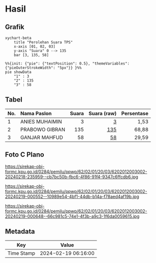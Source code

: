 # Hasil

## Grafik

```mermaid
xychart-beta
    title "Perolehan Suara TPS"
    x-axis [01, 02, 03]
    y-axis "Suara" 0 --> 135
    bar [3, 135, 58]
```

```mermaid
%%{init: {"pie": {"textPosition": 0.5}, "themeVariables": {"pieOuterStrokeWidth": "5px"}} }%%
pie showData
    "1" : 3
    "2" : 135
    "3" : 58
```

## Tabel

| No. | Nama Paslon    | Suara | Suara (raw) | Persentase |
|:--- |:-------------- | -----:| -----------:| ----------:|
| 1   | ANIES MUHAIMIN | 3     | [3][p-1]    | 1,53       |
| 2   | PRABOWO GIBRAN | 135   | [135][p-2]  | 68,88      |
| 3   | GANJAR MAHFUD  | 58    | [58][p-3]   | 29,59      |


[p-1]: https://github.com/gigit-pemilu/pemilu-2024-62-kalimantan-tengah/blob/main/pilpres/hitung-suara/sub/62-kalimantan-tengah/sub/02-kotawaringin-timur/sub/01-kota-besi/sub/2003-palangan/sub/002-tps/sub/paslon-1.txt
[p-2]: https://github.com/gigit-pemilu/pemilu-2024-62-kalimantan-tengah/blob/main/pilpres/hitung-suara/sub/62-kalimantan-tengah/sub/02-kotawaringin-timur/sub/01-kota-besi/sub/2003-palangan/sub/002-tps/sub/paslon-2.txt
[p-3]: https://github.com/gigit-pemilu/pemilu-2024-62-kalimantan-tengah/blob/main/pilpres/hitung-suara/sub/62-kalimantan-tengah/sub/02-kotawaringin-timur/sub/01-kota-besi/sub/2003-palangan/sub/002-tps/sub/paslon-3.txt

## Foto C Plano

https://sirekap-obj-formc.kpu.go.id/0284/pemilu/ppwp/62/02/01/20/03/6202012003002-20240218-235959--cb7bc50b-fbc6-4f86-91f4-9347c6ffcdb6.jpg

https://sirekap-obj-formc.kpu.go.id/0284/pemilu/ppwp/62/02/01/20/03/6202012003002-20240219-000552--10989e54-4bf1-44db-b14a-f78aed4af19b.jpg

https://sirekap-obj-formc.kpu.go.id/0284/pemilu/ppwp/62/02/01/20/03/6202012003002-20240219-000648--66c981c5-74e1-4f3b-a9c3-1f6da0059615.jpg


## Metadata

| Key        | Value               |
| ---------- | ------------------- |
| Time Stamp | 2024-02-19 06:16:00 |



